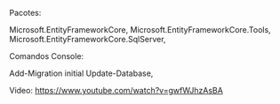 Pacotes:

Microsoft.EntityFrameworkCore,
Microsoft.EntityFrameworkCore.Tools,
Microsoft.EntityFrameworkCore.SqlServer,

Comandos Console:

Add-Migration initial
Update-Database,

Video:
https://www.youtube.com/watch?v=gwfWJhzAsBA
